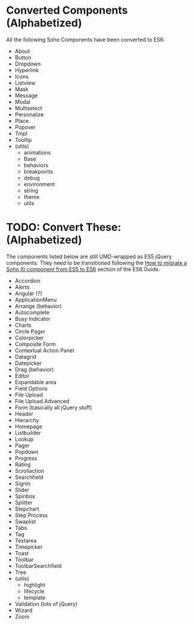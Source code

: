 # Converted Components (Alphabetized)

All the following Soho Components have been converted to ES6:

* About
* Button
* Dropdown
* Hyperlink
* Icons
* Listview
* Mask
* Message
* Modal
* Multiselect
* Personalize
* Place
* Popover
* Tmpl
* Tooltip
* (utils)
  - animations
  - Base
  - behaviors
  - breakpoints
  - debug
  - environment
  - string
  - theme
  - utils


# TODO: Convert These: (Alphabetized)

The components listed below are still UMD-wrapped as ES5 jQuery components.  They need to be transitioned following the [How to migrate a Soho Xi component from ES5 to ES6](./ES5-TO-ES6.md) section of the ES6 Guide.

* Accordion
* Alerts
* Angular (?)
* ApplicationMenu
* Arrange (behavior)
* Autocomplete
* Busy Indicator
* Charts
* Circle Pager
* Colorpicker
* Composite Form
* Contextual Action Panel
* Datagrid
* Datepicker
* Drag (behavior)
* Editor
* Expandable area
* Field Options
* File Upload
* File Upload Advanced
* Form (basically all jQuery stuff)
* Header
* Hierarchy
* Homepage
* Listbuilder
* Lookup
* Pager
* Popdown
* Progress
* Rating
* Scrollaction
* Searchfield
* Signin
* Slider
* Spinbox
* Splitter
* Stepchart
* Step Process
* Swaplist
* Tabs
* Tag
* Textarea
* Timepicker
* Toast
* Toolbar
* ToolbarSearchfield
* Tree
* (utils)
  - highlight
  - lifecycle
  - template
* Validation (lots of jQuery)
* Wizard
* Zoom
